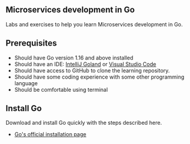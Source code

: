 ## Microservices development in Go

Labs and exercises to help you learn Microservices development in Go.

## Prerequisites
- Should have Go version 1.16 and above installed
- Should have an IDE: [IntelliJ Goland](https://www.jetbrains.com/go/download/) or [Visual Studio Code](https://code.visualstudio.com/Download)
- Should have access to GitHub to clone the learning repository.
- Should have some coding experience with some other programming language
- Should be comfortable using terminal

## Install Go

Download and install Go quickly with the steps described here. 

- [Go's official installation page](https://go.dev/doc/install)

